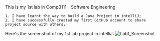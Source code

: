 This is my 1st lab in Comp3111 - Software Engineering

    1. I have learnt the way to build a Java Project in intelliJ;
    2. I have successfully created my first GitHub account to share project source with others;

Here's the screenshot of my 1st lab project in intelliJ:
![Lab1_Screenshot](https://github.com/user-attachments/assets/6afdd308-34f9-4410-afc6-b39c8b1d9ff4)

 
